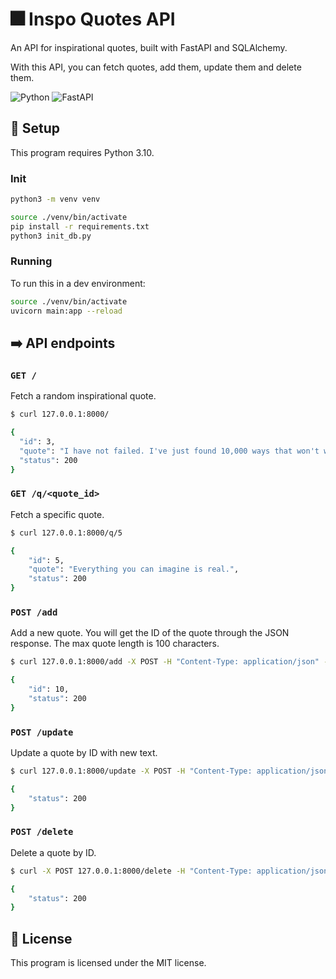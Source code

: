 # 🎆 Inspo Quotes API

An API for inspirational quotes, built with FastAPI and SQLAlchemy.

With this API, you can fetch quotes, add them, update them and delete them.

![Python](https://img.shields.io/badge/python-3670A0?style=for-the-badge&logo=python&logoColor=ffdd54) ![FastAPI](https://img.shields.io/badge/FastAPI-005571?style=for-the-badge&logo=fastapi)

## 🔨 Setup

This program requires Python 3.10.

### Init

```bash
python3 -m venv venv

source ./venv/bin/activate
pip install -r requirements.txt
python3 init_db.py
```

### Running

To run this in a dev environment:

```bash
source ./venv/bin/activate
uvicorn main:app --reload
```

## ➡️ API endpoints

### `GET /`

Fetch a random inspirational quote.

```bash
$ curl 127.0.0.1:8000/

{
  "id": 3,
  "quote": "I have not failed. I've just found 10,000 ways that won't work.",
  "status": 200
}
```

### `GET /q/<quote_id>`

Fetch a specific quote.

```bash
$ curl 127.0.0.1:8000/q/5

{
    "id": 5,
    "quote": "Everything you can imagine is real.",
    "status": 200
}
```

### `POST /add`

Add a new quote. You will get the ID of the quote through the JSON response. The max quote length is 100 characters.

```bash
$ curl 127.0.0.1:8000/add -X POST -H "Content-Type: application/json" -d '{ "text": "You miss all the shots you don'\''t take." }'

{
    "id": 10,
    "status": 200
}
```

### `POST /update`

Update a quote by ID with new text.

```bash
$ curl 127.0.0.1:8000/update -X POST -H "Content-Type: application/json" -d '{ "id": 6, "text": "When you have a dream, you'\''ve got to grab it and never let go." }'

{
    "status": 200
}
```

### `POST /delete`

Delete a quote by ID.

```bash
$ curl -X POST 127.0.0.1:8000/delete -H "Content-Type: application/json" -d '{ "id": 7 }'

{
    "status": 200
}
```

## 📄 License

This program is licensed under the MIT license.
